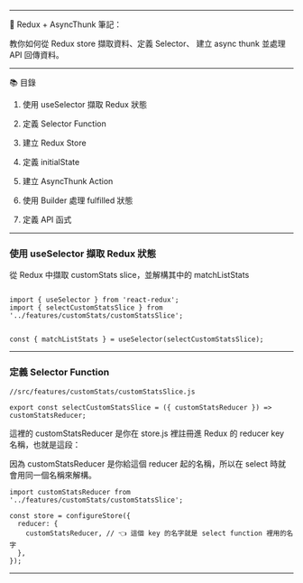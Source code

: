 
---

📘 Redux + AsyncThunk 筆記：

教你如何從 Redux store 擷取資料、定義 Selector、
建立 async thunk 並處理 API 回傳資料。

---

📚 目錄

1. 使用 useSelector 擷取 Redux 狀態
2. 定義 Selector Function
3. 建立 Redux Store


4. 定義 initialState


5. 建立 AsyncThunk Action


6. 使用 Builder 處理 fulfilled 狀態


7. 定義 API 函式




---
### 使用 useSelector 擷取 Redux 狀態

從 Redux 中擷取 customStats slice，並解構其中的 matchListStats
```

import { useSelector } from 'react-redux';
import { selectCustomStatsSlice } from '../features/customStats/customStatsSlice';


const { matchListStats } = useSelector(selectCustomStatsSlice);
```

---
### 定義 Selector Function
```
//src/features/customStats/customStatsSlice.js

export const selectCustomStatsSlice = ({ customStatsReducer }) => customStatsReducer;

```
這裡的 customStatsReducer 是你在 store.js 裡註冊進 Redux 的 reducer key 名稱，也就是這段：

因為 customStatsReducer 是你給這個 reducer 起的名稱，所以在 select 時就會用同一個名稱來解構。


```
import customStatsReducer from '../features/customStats/customStatsSlice';

const store = configureStore({
  reducer: {
    customStatsReducer, // 👈 這個 key 的名字就是 select function 裡用的名字
  },
});
```


---
